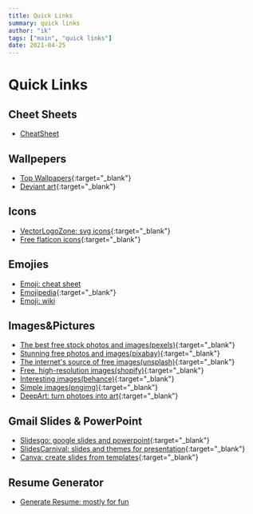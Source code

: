 ```yaml
---
title: Quick Links
summary: quick links
author: "ik"
tags: ["main", "quick links"]
date: 2021-04-25
---
```


# Quick Links

## Cheet Sheets

- [CheatSheet](https://cheatsheet.dennyzhang.com/)

## Wallpepers

- [Top Wallpapers][top-wallpapers]{:target="_blank"}
- [Deviant art][deviant-art]{:target="_blank"}

## Icons

- [VectorLogoZone: svg icons](https://www.vectorlogo.zone/){:target="_blank"}
- [Free flaticon icons][flaticon-icons]{:target="_blank"}

## Emojies

- [Emoji: cheat sheet](https://github.com/ikatyang/emoji-cheat-sheet/blob/master/README.md)
- [Emojipedia](https://emojipedia.org/){:target="_blank"}
- [Emoji: wiki](https://emojis.wiki/warning)

## Images&Pictures

- [The best free stock photos and images(pexels)][pexels]{:target="_blank"}
- [Stunning free photos and images(pixabay)][pixabay]{:target="_blank"}
- [The internet's source of free images(unsplash)][unsplash]{:target="_blank"}
- [Free, high-resolution images(shopify)][shopify-images]{:target="_blank"}
- [Interesting images(behance)][behance]{:target="_blank"}
- [Simple images(pngimg)](https://pngimg.com){:target="_blank"}
- [DeepArt: turn photoes into art](https://deepart.io/){:target="_blank"}

## Gmail Slides & PowerPoint

- [Slidesgo: google slides and powerpoint](https://slidesgo.com/slidesgo-school){:target="_blank"}
- [SlidesCarnival: slides and themes for presentation](https://www.slidescarnival.com/){:target="_blank"}
- [Canva: create slides from templates](https://www.canva.com){:target="_blank"}

## Resume Generator

- [Generate Resume: mostly for fun](https://thisresumedoesnotexist.com)

<!-- resouce links -->
[top-wallpapers]: https://wallhaven.cc/toplist
[deviant-art]: https://www.deviantart.com
[flaticon-icons]: https://www.flaticon.com
[pexels]: https://www.pexels.com
[pixabay]: https://pixabay.com
[unsplash]: https://unsplash.com
[shopify-images]: https://burst.shopify.com
[behance]: www.behance.net/gallery
